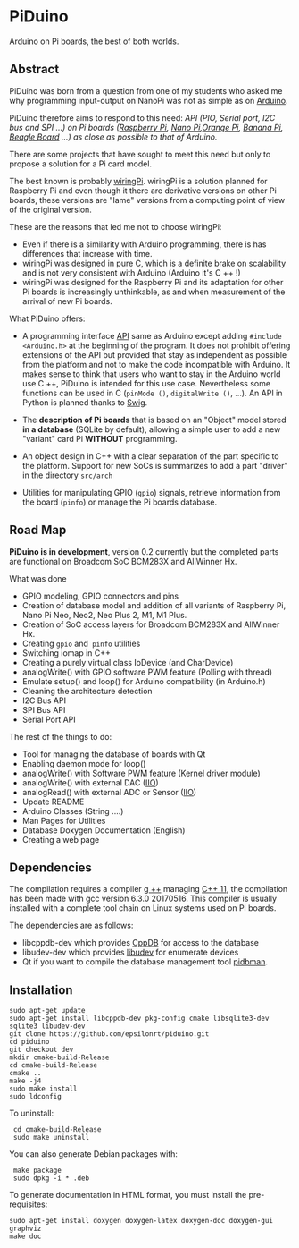# PiDuino

Arduino on Pi boards, the best of both worlds.

## Abstract

PiDuino was born from a question from one of my students who asked me why programming input-output on NanoPi was not as simple as on [Arduino](https://www.arduino.cc/).

PiDuino therefore aims to respond to this need: _API (PIO, Serial port, I2C bus and SPI ...) on Pi boards ([Raspberry Pi](https://www.raspberrypi.org/), [Nano Pi](http://www.nanopi.org/),[Orange Pi](http://www.orangepi.org/), [Banana Pi](http://www.banana-pi.org/), [Beagle Board](https://beagleboard.org/) ...) as close as possible to that of Arduino._

There are some projects that have sought to meet this need but only to propose a solution for a Pi card model.

The best known is probably [wiringPi](https://github.com/WiringPi).
wiringPi is a solution planned for Raspberry Pi and even though it there are derivative versions on other Pi boards, these versions are "lame" versions from a computing point of view of the original version.

These are the reasons that led me not to choose wiringPi:

* Even if there is a similarity with Arduino programming, there is has differences that increase with time.  
* wiringPi was designed in pure C, which is a definite brake on scalability and is not very consistent with Arduino (Arduino it's C ++ !)  
* wiringPi was designed for the Raspberry Pi and its adaptation for other Pi boards is increasingly unthinkable, as and when measurement of the arrival of new Pi boards.

What PiDuino offers:

* A programming interface [API](https://en.wikipedia.org/wiki/Application_programming_interface) same as Arduino except adding `#include <Arduino.h>` at the beginning of the program. It does not prohibit offering extensions of the API but provided that stay as independent as possible from the platform and not to make the code incompatible with Arduino. It makes sense to think that users who want to stay in the Arduino world use C ++, PiDuino is intended for this use case. Nevertheless some functions can be used in C (`pinMode ()`, `digitalWrite ()`, ...). An API in Python is planned thanks to [Swig](http://www.swig.org/).

* The **description of Pi boards** that is based on an "Object" model stored **in a database** (SQLite by default), allowing a simple user to add a new "variant" card Pi **WITHOUT** programming.

* An object design in C++ with a clear separation of the part specific to the platform. Support for new SoCs is summarizes to add a part "driver" in the directory `src/arch`

* Utilities for manipulating GPIO (`gpio`) signals, retrieve information from the board (`pinfo`) or manage the Pi boards database.

## Road Map

**PiDuino is in development**, version 0.2 currently but the completed parts are functional on Broadcom SoC BCM283X and AllWinner Hx.

What was done

* GPIO modeling, GPIO connectors and pins  
* Creation of database model and addition of all variants of Raspberry Pi, Nano Pi Neo, Neo2, Neo Plus 2, M1, M1 Plus.  
* Creation of SoC access layers for Broadcom BCM283X and AllWinner Hx.  
* Creating `gpio` and` pinfo` utilities  
* Switching iomap in C++  
* Creating a purely virtual class IoDevice  (and CharDevice)
* analogWrite() with GPIO software PWM feature (Polling with thread) 
* Emulate setup() and loop() for Arduino compatibility (in Arduino.h)
* Cleaning the architecture detection  
* I2C Bus API  
* SPI Bus API  
* Serial Port API  

The rest of the things to do:

* Tool for managing the database of boards with Qt  
* Enabling daemon mode for loop()
* analogWrite() with Software PWM feature (Kernel driver module)
* analogWrite() with external DAC ([IIO](https://01.org/linuxgraphics/gfx-docs/drm/driver-api/iio/intro.html))  
* analogRead() with external ADC or Sensor ([IIO](https://01.org/linuxgraphics/gfx-docs/drm/driver-api/iio/intro.html))  
* Update README  
* Arduino Classes (String ....)  
* Man Pages for Utilities  
* Database Doxygen Documentation (English)  
* Creating a web page

## Dependencies

The compilation requires a compiler [g ++](https://gcc.gnu.org) managing [C++ 11](https://en.wikipedia.org/wiki/C%2B%2B11), the compilation has been made with gcc version 6.3.0 20170516. This compiler is usually installed with a complete tool chain on Linux systems used on Pi boards.

The dependencies are as follows:

* libcppdb-dev which provides [CppDB](http://cppcms.com/sql/cppdb/) for access to the database  
* libudev-dev which provides [libudev](https://www.freedesktop.org/software/systemd/man/libudev.html) for enumerate devices  
* Qt if you want to compile the database management tool [pidbman](https://github.com/epsilonrt/piduino/tree/dev-pidbman/database/pidbman).


## Installation

    sudo apt-get update
    sudo apt-get install libcppdb-dev pkg-config cmake libsqlite3-dev sqlite3 libudev-dev
    git clone https://github.com/epsilonrt/piduino.git
    cd piduino
    git checkout dev
    mkdir cmake-build-Release
    cd cmake-build-Release
    cmake ..
    make -j4
    sudo make install
    sudo ldconfig

To uninstall:

     cd cmake-build-Release
     sudo make uninstall

You can also generate Debian packages with:

     make package
     sudo dpkg -i * .deb

To generate documentation in HTML format, you must install the pre-requisites:

    sudo apt-get install doxygen doxygen-latex doxygen-doc doxygen-gui graphviz
    make doc
